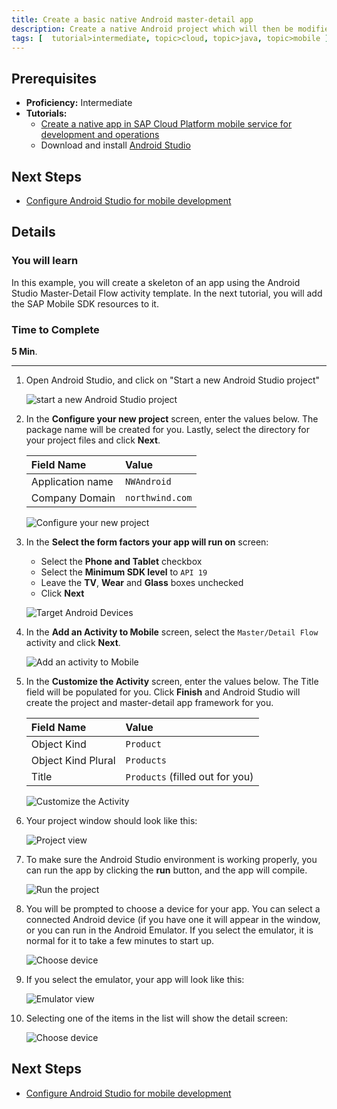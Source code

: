 ```yaml
---
title: Create a basic native Android master-detail app
description: Create a native Android project which will then be modified with the SAP Mobile SDK
tags: [  tutorial>intermediate, topic>cloud, topic>java, topic>mobile ]
---
```

## Prerequisites  
 - **Proficiency:** Intermediate
 - **Tutorials:** 
   - [Create a native app in SAP Cloud Platform mobile service for development and operations](http://www.sap.com/developer/tutorials/hcpdo-create-native-app.html)
   - Download and install [Android Studio](https://developer.android.com/studio/index.html)

## Next Steps
 - [Configure Android Studio for mobile development](http://www.sap.com/developer/tutorials/hcpdo-android-sdk-setup.html)

## Details
### You will learn  
In this example, you will create a skeleton of an app using the Android Studio Master-Detail Flow activity template. In the next tutorial, you will add the SAP Mobile SDK resources to it. 


### Time to Complete
**5 Min**.

---

1. Open Android Studio, and click on "Start a new Android Studio project"

    ![start a new Android Studio project](mg6-2-01.png)

2. In the **Configure your new project** screen, enter the values below. The package name will be created for you. Lastly, select the directory for your project files and click **Next**.

    Field Name        | Value
    :---------------- | :-------------
    Application name  | `NWAndroid`
    Company Domain    | `northwind.com`

    ![Configure your new project](mg6-2-02.png)
 
3. In the **Select the form factors your app will run on** screen:

    - Select the **Phone and Tablet** checkbox
    - Select the **Minimum SDK level** to `API 19`
    - Leave the **TV**, **Wear** and **Glass** boxes unchecked
    - Click **Next**

 
    ![Target Android Devices](mg6-2-03.png) 
 
4. In the **Add an Activity to Mobile** screen, select the `Master/Detail Flow` activity and click **Next**.

    ![Add an activity to Mobile](mg6-2-04.png) 

5. In the **Customize the Activity** screen, enter the values below. The Title field will be populated for you. Click **Finish** and Android Studio will create the project and master-detail app framework for you.

    Field Name         | Value
    :----------------- | :-------------
    Object Kind        | `Product`
    Object Kind Plural | `Products`
    Title              | `Products` (filled out for you)

    ![Customize the Activity](mg6-2-05.png) 

6. Your project window should look like this:

    ![Project view](mg6-2-06.png)


7. To make sure the Android Studio environment is working properly, you can run the app by clicking the **run** button, and the app will compile.

    ![Run the project](mg6-2-07.png)

8. You will be prompted to choose a device for your app. You can select a connected Android device (if you have one it will appear in the window, or you can run in the Android Emulator. If you select the emulator, it is normal for it to take a few minutes to start up. 

    ![Choose device](mg6-2-08.png)
    
9. If you select the emulator, your app will look like this:

    ![Emulator view](mg6-2-09.png)
    
10. Selecting one of the items in the list will show the detail screen:

    ![Choose device](mg6-2-10.png)


## Next Steps
 - [Configure Android Studio for mobile development](http://www.sap.com/developer/tutorials/hcpdo-android-sdk-setup.html)
